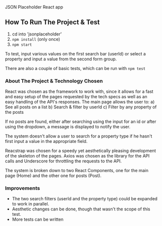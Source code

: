 JSON Placeholder React app

## How To Run The Project & Test

1. cd into 'jsonplaceholder'
2. `npm install` (only once)
3. `npm start`

To test, input various values on the first search bar (userId) or select a property and input a value from the second form group.

There are also a couple of basic tests, which can be run with `npm test`

### About The Project & Technology Chosen

React was chosen as the framework to work with, since it allows for a fast and easy setup of the pages requested by the tech specs as well as an easy handling of the API's responses.
The main page allows the user to:
a) See all posts on a list
b) Search & filter by userId
c) Filter by any property of the posts

If no posts are found, either after searching using the input for an id or after using the dropdown, a message is displayed to notify the user.

The system doesn't allow a user to search for a property type if he hasn't first input a value in the appropriate field.

Reacstrap was chosen for a speedy yet aesthetically pleasing development of the skeleton of the pages. Axios was chosen as the library for the API calls and Underscore for throttling the requests to the API.

The system is broken down to two React Components, one for the main page (Home) and the other one for posts (Post).

### Improvements

- The two search filters (userId and the property type) could be expanded to work in parallel.
- Aesthetic changes can be done, though that wasn't the scope of this test.
- More tests can be written
